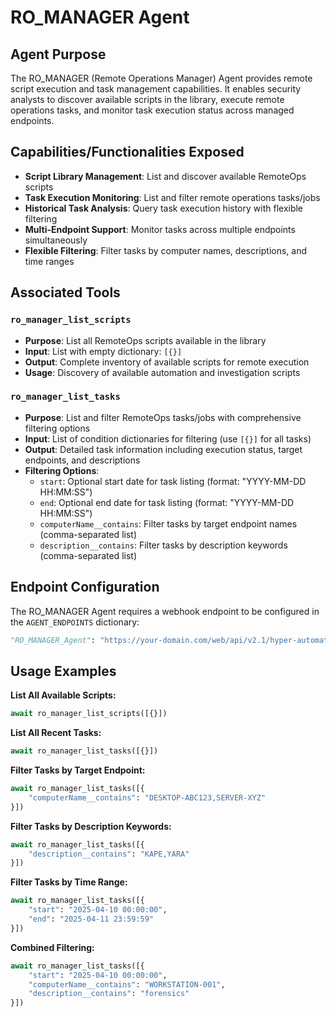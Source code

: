 # RO_MANAGER Agent

## Agent Purpose

The RO_MANAGER (Remote Operations Manager) Agent provides remote script execution and task management capabilities. It enables security analysts to discover available scripts in the library, execute remote operations tasks, and monitor task execution status across managed endpoints.

## Capabilities/Functionalities Exposed

- **Script Library Management**: List and discover available RemoteOps scripts
- **Task Execution Monitoring**: List and filter remote operations tasks/jobs
- **Historical Task Analysis**: Query task execution history with flexible filtering
- **Multi-Endpoint Support**: Monitor tasks across multiple endpoints simultaneously
- **Flexible Filtering**: Filter tasks by computer names, descriptions, and time ranges

## Associated Tools

### `ro_manager_list_scripts`
- **Purpose**: List all RemoteOps scripts available in the library
- **Input**: List with empty dictionary: `[{}]`
- **Output**: Complete inventory of available scripts for remote execution
- **Usage**: Discovery of available automation and investigation scripts

### `ro_manager_list_tasks`
- **Purpose**: List and filter RemoteOps tasks/jobs with comprehensive filtering options
- **Input**: List of condition dictionaries for filtering (use `[{}]` for all tasks)
- **Output**: Detailed task information including execution status, target endpoints, and descriptions
- **Filtering Options**:
  - `start`: Optional start date for task listing (format: "YYYY-MM-DD HH:MM:SS")
  - `end`: Optional end date for task listing (format: "YYYY-MM-DD HH:MM:SS")
  - `computerName__contains`: Filter tasks by target endpoint names (comma-separated list)
  - `description__contains`: Filter tasks by description keywords (comma-separated list)

## Endpoint Configuration

The RO_MANAGER Agent requires a webhook endpoint to be configured in the `AGENT_ENDPOINTS` dictionary:

```python
"RO_MANAGER_Agent": "https://your-domain.com/web/api/v2.1/hyper-automate/webhook/v1/webhook/http/<WEBHOOK_URI>"
```

## Usage Examples

**List All Available Scripts:**
```python
await ro_manager_list_scripts([{}])
```

**List All Recent Tasks:**
```python
await ro_manager_list_tasks([{}])
```

**Filter Tasks by Target Endpoint:**
```python
await ro_manager_list_tasks([{
    "computerName__contains": "DESKTOP-ABC123,SERVER-XYZ"
}])
```

**Filter Tasks by Description Keywords:**
```python
await ro_manager_list_tasks([{
    "description__contains": "KAPE,YARA"
}])
```

**Filter Tasks by Time Range:**
```python
await ro_manager_list_tasks([{
    "start": "2025-04-10 00:00:00",
    "end": "2025-04-11 23:59:59"
}])
```

**Combined Filtering:**
```python
await ro_manager_list_tasks([{
    "start": "2025-04-10 00:00:00",
    "computerName__contains": "WORKSTATION-001",
    "description__contains": "forensics"
}])
```
